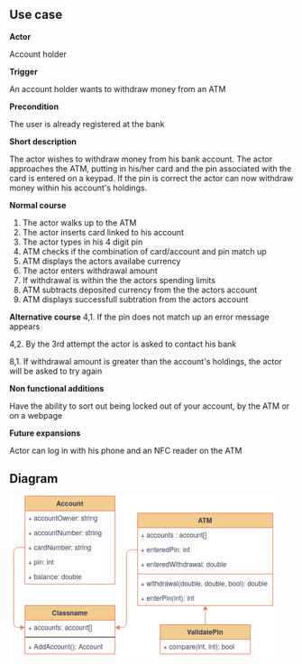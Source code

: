 ## Use case
**Actor** 

Account holder


**Trigger**

An account holder wants to withdraw money from an ATM


**Precondition**

The user is already registered at the bank


**Short description**

The actor wishes to withdraw money from his bank account. The actor approaches
the ATM, putting in his/her card and the pin associated with the card is entered
on a keypad. If the pin is correct the actor can now withdraw money within his
account's holdings.


**Normal course**
1. The actor walks up to the ATM
2. The actor inserts card linked to his account
3. The actor types in his 4 digit pin
4. ATM checks if the combination of card/account and pin match up
6. ATM displays the actors availabe currency
7. The actor enters withdrawal amount
8. If withdrawal is within the the actors spending limits
9. ATM subtracts deposited currency from the the actors account
10. ATM displays successfull subtration from the actors account


**Alternative course**
4,1. If the pin does not match up an error message appears

4,2. By the 3rd attempt the actor is asked to contact his bank

8,1. If withdrawal amount is greater than the account's holdings, the actor will be asked to try again


**Non functional additions**

Have the ability to sort out being locked out of your account, by the ATM or on a webpage


**Future expansions**

Actor can log in with his phone and an NFC reader on the ATM


## Diagram
![class-diagram](./assets/class-diagram.png)
